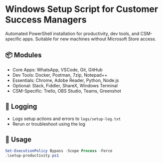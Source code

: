 # Windows Setup Script for Customer Success Managers

Automated PowerShell installation for productivity, dev tools, and CSM-specific apps. Suitable for new machines without Microsoft Store access.

## 📦 Modules
- Core Apps: WhatsApp, VSCode, Git, GitHub
- Dev Tools: Docker, Postman, 7zip, Notepad++
- Essentials: Chrome, Adobe Reader, Python, Node.js
- Optional: Slack, Fiddler, ShareX, Windows Terminal
- CSM-Specific: Trello, OBS Studio, Teams, Greenshot

## 📝 Logging
- Logs setup actions and errors to `logs/setup-log.txt`
- Rerun or troubleshoot using the log

## 🚀 Usage

```powershell
Set-ExecutionPolicy Bypass -Scope Process -Force
.\setup-productivity.ps1
